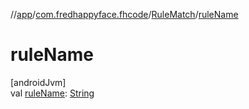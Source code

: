 //[app](../../../index.md)/[com.fredhappyface.fhcode](../index.md)/[RuleMatch](index.md)/[ruleName](rule-name.md)

# ruleName

[androidJvm]\
val [ruleName](rule-name.md): [String](https://kotlinlang.org/api/latest/jvm/stdlib/kotlin/-string/index.html)
